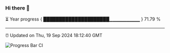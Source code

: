 ### Hi there 👋

⏳ Year progress { █████████████████████▁▁▁▁▁▁▁▁▁ } 71.79 %

---

⏰ Updated on Thu, 19 Sep 2024 18:12:40 GMT

![Progress Bar CI](https://github.com/Shyam-Makwana/GitHub-Actions-Demo/workflows/Progress%20Bar%20CI/badge.svg)
